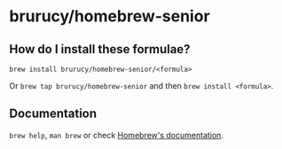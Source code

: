 # brurucy/homebrew-senior

## How do I install these formulae?

`brew install brurucy/homebrew-senior/<formula>`

Or `brew tap brurucy/homebrew-senior` and then `brew install <formula>`.

## Documentation

`brew help`, `man brew` or check [Homebrew's documentation](https://docs.brew.sh).

